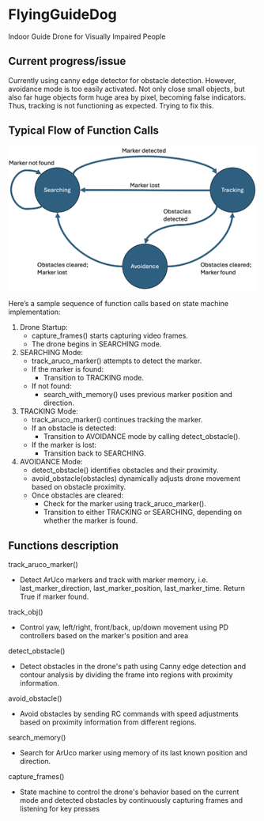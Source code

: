# FlyingGuideDog
Indoor Guide Drone for Visually Impaired People


## Current progress/issue 
Currently using canny edge detector for obstacle detection. 
However, avoidance mode is too easily activated.
Not only close small objects, but also far huge objects form huge area by pixel, becoming false indicators.
Thus, tracking is not functioning as expected.
Trying to fix this. 

## Typical Flow of Function Calls
<img src="figs/state_machine.png" width="700">

Here’s a sample sequence of function calls based on state machine implementation:
1. Drone Startup:
    * capture_frames() starts capturing video frames.
    * The drone begins in SEARCHING mode.
2. SEARCHING Mode:
    * track_aruco_marker() attempts to detect the marker.
    * If the marker is found:
        * Transition to TRACKING mode.
    * If not found:
        * search_with_memory() uses previous marker position and direction.
3. TRACKING Mode:
    * track_aruco_marker() continues tracking the marker.
    * If an obstacle is detected:
        * Transition to AVOIDANCE mode by calling detect_obstacle().
    * If the marker is lost:
        * Transition back to SEARCHING.
4. AVOIDANCE Mode:
    * detect_obstacle() identifies obstacles and their proximity.
    * avoid_obstacle(obstacles) dynamically adjusts drone movement based on obstacle proximity.
    * Once obstacles are cleared:
        * Check for the marker using track_aruco_marker().
        * Transition to either TRACKING or SEARCHING, depending on whether the marker is found.

## Functions description 

track_aruco_marker()
- Detect ArUco markers and track with marker memory, i.e. last_marker_direction, last_marker_position, last_marker_time. Return True if marker found.

track_obj()
- Control yaw, left/right, front/back, up/down movement using PD controllers based on the marker's position and area

detect_obstacle()
- Detect obstacles in the drone's path using Canny edge detection and contour analysis by dividing the frame into regions with proximity information.

avoid_obstacle()
- Avoid obstacles by sending RC commands with speed adjustments based on proximity information from different regions.

search_memory()
- Search for ArUco marker using memory of its last known position and direction.

capture_frames()
- State machine to control the drone's behavior based on the current mode and detected obstacles by continuously capturing frames and listening for key presses

